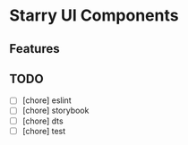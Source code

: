 # Starry UI Components

## Features

## TODO

- [ ] [chore] eslint
- [ ] [chore] storybook
- [ ] [chore] dts
- [ ] [chore] test
